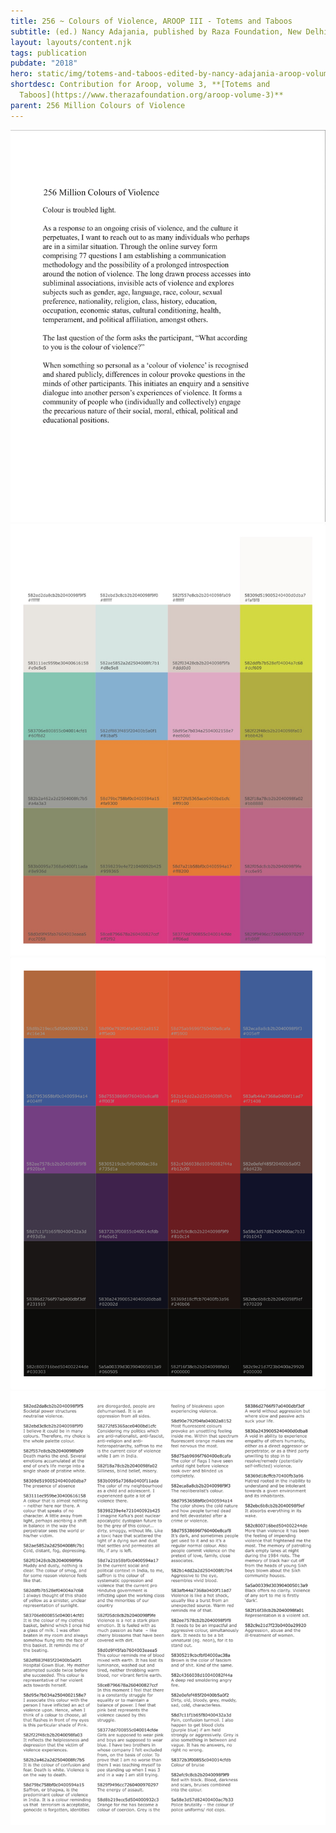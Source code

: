 ```yaml
---
title: 256 ~ Colours of Violence, AROOP III - Totems and Taboos
subtitle: (ed.) Nancy Adajania, published by Raza Foundation, New Delhi, 2018
layout: layouts/content.njk
tags: publication
pubdate: "2018"
hero: static/img/totems-and-taboos-edited-by-nancy-adajania-aroop-volume-3.jpg
shortdesc: Contribution for Aroop, volume 3, **[Totems and
  Taboos](https://www.therazafoundation.org/aroop-volume-3)**
parent: 256 Million Colours of Violence
---
```

![Colours of Violence - AROOP III - Totems and Taboos, (ed.) Nancy Adajania, published by Raza Foundation, New Delhi, 2018](/static/img/aroop-page-1.jpg)
![](/static/img/aroop-page-3.jpg)
![](/static/img/aroop-page-4.png)
![](/static/img/aroop-page-2.jpg)
